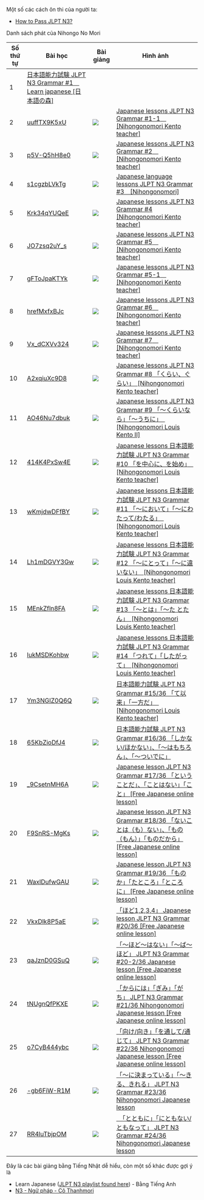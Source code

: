 Một số các cách ôn thi của người ta:

- [How to Pass JLPT N3?](https://www.huskylovesjapan.com/post/how-to-pass-jlpt-n3)

Danh sách phát của Nihongo No Mori

| Số thứ tự | Bài học | Bài giảng | Hình ảnh |
| ---- | ---- | ---- | ---- |
| 1 | [日本語能力試験 JLPT N3 Grammar #1　Learn japanese [日本語の森]](https://www.youtube.com/watch?v=flfi38e0NKk) | |
| 2 | [uuffTX9K5xU](https://www.youtube.com/watch?v=uuffTX9K5xU) | ![](https://img.youtube.com/vi_webp/uuffTX9K5xU/default.webp) | [Japanese lessons JLPT N3 Grammar #1-1　[Nihongonomori Kento teacher]](https://www.youtube.com/watch?v=uuffTX9K5xU) | 
| 3 | [p5V-Q5hH8e0](https://www.youtube.com/watch?v=p5V-Q5hH8e0) | ![](https://img.youtube.com/vi_webp/p5V-Q5hH8e0/default.webp) | [Japanese lessons JLPT N3 Grammar #2　[Nihongonomori Kento teacher]](https://www.youtube.com/watch?v=p5V-Q5hH8e0) | 
| 4 | [s1cgzbLVkTg](https://www.youtube.com/watch?v=s1cgzbLVkTg) | ![](https://img.youtube.com/vi_webp/s1cgzbLVkTg/default.webp) | [Japanese language lessons JLPT N3 Grammar #3　[Nihongonomori]](https://www.youtube.com/watch?v=s1cgzbLVkTg) | 
| 5 | [Krk34qYUQeE](https://www.youtube.com/watch?v=Krk34qYUQeE) | ![](https://img.youtube.com/vi_webp/Krk34qYUQeE/default.webp) | [Japanese lessons JLPT N3 Grammar #4 [Nihongonomori Kento teacher]](https://www.youtube.com/watch?v=Krk34qYUQeE) | 
| 6 | [JO7zsq2uY_s](https://www.youtube.com/watch?v=JO7zsq2uY_s) | ![](https://img.youtube.com/vi_webp/JO7zsq2uY_s/default.webp) | [Japanese lessons JLPT N3 Grammar #5　[Nihongonomori Kento teacher]](https://www.youtube.com/watch?v=JO7zsq2uY_s) | 
| 7 | [gFToJpaKTYk](https://www.youtube.com/watch?v=gFToJpaKTYk) | ![](https://img.youtube.com/vi_webp/gFToJpaKTYk/default.webp) | [Japanese lessons JLPT N3 Grammar #5-1　[Nihongonomori Kento teacher]](https://www.youtube.com/watch?v=gFToJpaKTYk) | 
| 8 | [hrefMxfxBJc](https://www.youtube.com/watch?v=hrefMxfxBJc) | ![](https://img.youtube.com/vi_webp/hrefMxfxBJc/default.webp) | [Japanese lessons JLPT N3 Grammar #6　[Nihongonomori Kento teacher]](https://www.youtube.com/watch?v=hrefMxfxBJc) | 
| 9 | [Vx_dCXVv324](https://www.youtube.com/watch?v=Vx_dCXVv324) | ![](https://img.youtube.com/vi_webp/Vx_dCXVv324/default.webp) | [Japanese lessons JLPT N3 Grammar #7　[Nihongonomori Kento teacher]](https://www.youtube.com/watch?v=Vx_dCXVv324) | 
| 10 | [A2xqiuXc9D8](https://www.youtube.com/watch?v=A2xqiuXc9D8) | ![](https://img.youtube.com/vi_webp/A2xqiuXc9D8/default.webp) | [Japanese lessons JLPT N3 Grammar #8 「くらい、ぐらい」　[Nihongonomori Kento teacher]](https://www.youtube.com/watch?v=A2xqiuXc9D8) | 
| 11 | [AO46Nu7dbuk](https://www.youtube.com/watch?v=AO46Nu7dbuk) | ![](https://img.youtube.com/vi_webp/AO46Nu7dbuk/default.webp) | [Japanese lessons JLPT N3 Grammar #9 「～くらいなら」「～うちに」　[Nihongonomori Louis Kento II]](https://www.youtube.com/watch?v=AO46Nu7dbuk) | 
| 12 | [414K4PxSw4E](https://www.youtube.com/watch?v=414K4PxSw4E) | ![](https://img.youtube.com/vi_webp/414K4PxSw4E/default.webp) | [Japanese lessons 日本語能力試験 JLPT N3 Grammar #10 「を中心に、を始め」　[Nihongonomori Louis Kento teacher]](https://www.youtube.com/watch?v=414K4PxSw4E) | 
| 13 | [wKmjdwDFfBY](https://www.youtube.com/watch?v=wKmjdwDFfBY) | ![](https://img.youtube.com/vi_webp/wKmjdwDFfBY/default.webp) | [Japanese lessons 日本語能力試験 JLPT N3 Grammar #11 「～において」「～にわたって/わたる」　[Nihongonomori Louis Kento teacher]](https://www.youtube.com/watch?v=wKmjdwDFfBY) | 
| 14 | [Lh1mDGVY3Gw](https://www.youtube.com/watch?v=Lh1mDGVY3Gw) | ![](https://img.youtube.com/vi_webp/Lh1mDGVY3Gw/default.webp) | [Japanese lessons 日本語能力試験 JLPT N3 Grammar #12 「～にとって」「～に違いない」　[Nihongonomori Louis Kento teacher]](https://www.youtube.com/watch?v=Lh1mDGVY3Gw) | 
| 15 | [MEnkZfln8FA](https://www.youtube.com/watch?v=MEnkZfln8FA) | ![](https://img.youtube.com/vi_webp/MEnkZfln8FA/default.webp) | [Japanese lessons 日本語能力試験 JLPT N3 Grammar #13 「～とは」「～た とたん」　[Nihongonomori Louis Kento teacher]](https://www.youtube.com/watch?v=MEnkZfln8FA) | 
| 16 | [lukMSDKohbw](https://www.youtube.com/watch?v=lukMSDKohbw) | ![](https://img.youtube.com/vi_webp/lukMSDKohbw/default.webp) | [Japanese lessons 日本語能力試験 JLPT N3 Grammar #14 「つれて」「したがって」　[Nihongonomori Louis Kento teacher]](https://www.youtube.com/watch?v=lukMSDKohbw) | 
| 17 | [Ym3NGIZ0Q6Q](https://www.youtube.com/watch?v=Ym3NGIZ0Q6Q) | ![](https://img.youtube.com/vi_webp/Ym3NGIZ0Q6Q/default.webp) | [日本語能力試験 JLPT N3 Grammar #15/36 「て以来」「一方だ」　[Nihongonomori Louis Kento teacher]](https://www.youtube.com/watch?v=Ym3NGIZ0Q6Q) | 
| 18 | [65KbZioDfJ4](https://www.youtube.com/watch?v=65KbZioDfJ4) | ![](https://img.youtube.com/vi_webp/65KbZioDfJ4/default.webp) | [日本語能力試験 JLPT N3 Grammar #16/36 「しかない/ほかない」、「～はもちろん」、「～ついでに」](https://www.youtube.com/watch?v=65KbZioDfJ4) | 
| 19 | [_9CsetnMH6A](https://www.youtube.com/watch?v=_9CsetnMH6A) | ![](https://img.youtube.com/vi_webp/_9CsetnMH6A/default.webp) | [Japanese lesson JLPT N3 Grammar #17/36 「ということだ」、「ことはない」「こと」 [Free Japanese online lesson]](https://www.youtube.com/watch?v=_9CsetnMH6A) | 
| 20 | [F9SnRS-MgKs](https://www.youtube.com/watch?v=F9SnRS-MgKs) | ![](https://img.youtube.com/vi_webp/F9SnRS-MgKs/default.webp) | [Japanese lesson JLPT N3 Grammar #18/36 「ないことは（も）ない」、「もの（もん）」「ものだから」 [Free Japanese online lesson]](https://www.youtube.com/watch?v=F9SnRS-MgKs) | 
| 21 | [WaxlDufwGAU](https://www.youtube.com/watch?v=WaxlDufwGAU) | ![](https://img.youtube.com/vi_webp/WaxlDufwGAU/default.webp) | [Japanese lesson JLPT N3 Grammar #19/36 「ものか」「たところ」「ところに」 [Free Japanese online lesson]](https://www.youtube.com/watch?v=WaxlDufwGAU) | 
| 22 | [VkxDlk8P5aE](https://www.youtube.com/watch?v=VkxDlk8P5aE) | ![](https://img.youtube.com/vi_webp/VkxDlk8P5aE/default.webp) | [「ほど1,2,3,4」 Japanese lesson JLPT N3 Grammar #20/36 [Free Japanese online lesson]](https://www.youtube.com/watch?v=VkxDlk8P5aE) | 
| 23 | [qaJznD0GSuQ](https://www.youtube.com/watch?v=qaJznD0GSuQ) | ![](https://img.youtube.com/vi_webp/qaJznD0GSuQ/default.webp) | [「～ほど～はない」「～ば～ほど」 JLPT N3 Grammar #20-2/36 Japanese lesson [Free Japanese online lesson]](https://www.youtube.com/watch?v=qaJznD0GSuQ) | 
| 24 | [tNUgnQfPKXE](https://www.youtube.com/watch?v=tNUgnQfPKXE) | ![](https://img.youtube.com/vi_webp/tNUgnQfPKXE/default.webp) | [「からには」「ぎみ」「がち」 JLPT N3 Grammar #21/36 Nihongonomori Japanese lesson [Free Japanese online lesson]](https://www.youtube.com/watch?v=tNUgnQfPKXE) | 
| 25 | [o7CyB444ybc](https://www.youtube.com/watch?v=o7CyB444ybc) | ![](https://img.youtube.com/vi_webp/o7CyB444ybc/default.webp) | [「向け/向き」「を通して/通じて」 JLPT N3 Grammar #22/36 Nihongonomori Japanese lesson [Free Japanese online lesson]](https://www.youtube.com/watch?v=o7CyB444ybc) | 
| 26 | [-gb6FiW-R1M](https://www.youtube.com/watch?v=-gb6FiW-R1M) | ![](https://img.youtube.com/vi_webp/-gb6FiW-R1M/default.webp) | [「～に決まっている」「～きる、きれる」 JLPT N3 Grammar #23/36 Nihongonomori Japanese lesson](https://www.youtube.com/watch?v=-gb6FiW-R1M) | 
| 27 | [RR4luTbjpOM](https://www.youtube.com/watch?v=RR4luTbjpOM) | ![](https://img.youtube.com/vi_webp/RR4luTbjpOM/default.webp) | [　「とともに」「にともない/ともなって」 JLPT N3 Grammar #24/36 Nihongonomori Japanese lesson](https://www.youtube.com/watch?v=RR4luTbjpOM) |

Đây là các bài giảng bằng Tiếng Nhật dễ hiểu, còn một số khác được gợi ý là

- Learn Japanese ([JLPT N3 playlist found here](https://www.youtube.com/watch?v=kVUskjxAhEM&list=PLwGjqS2iLnwWT_IOoJFBhQ2MWkLntlTri)) - Bằng Tiếng Anh
- [N3 - Ngữ pháp - Cô Thanhmori](https://www.youtube.com/watch?v=pVnsK0FBmYw&list=PLHTexYj6KLSYTyYvi8pjrAAhJuQ1X0yXA)